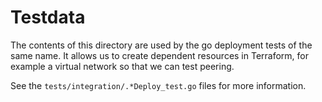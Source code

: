 # Testdata

The contents of this directory are used by the go deployment tests of the same name.
It allows us to create dependent resources in Terraform, for example a virtual network so that we can test peering.

See the `tests/integration/.*Deploy_test.go` files for more information.
